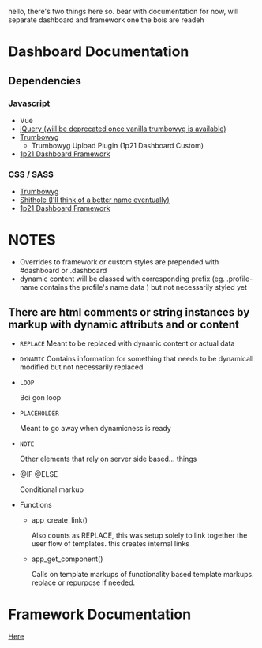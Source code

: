 hello, there's two things here so. bear with documentation for now, 
will separate dashboard and framework one the bois are readeh



# Dashboard Documentation

## Dependencies
### Javascript
*	Vue
*	[jQuery (will be deprecated once vanilla trumbowyg is available)](https://jquery.com/)
*	[Trumbowyg](https://alex-d.github.io/Trumbowyg/)
	*	Trumbowyg Upload Plugin (1p21 Dashboard Custom)
*	[1p21 Dashboard Framework](https://github.com/samzabala)



### CSS / SASS
*	[Trumbowyg](https://alex-d.github.io/Trumbowyg/)
*	[Shithole (I'll think of a better name eventually)](https://github.com/samzabala)
*	[1p21 Dashboard Framework](https://github.com/samzabala)


#	NOTES
*	Overrides to framework or custom styles are prepended with #dashboard or .dashboard
*	dynamic content will be classed with corresponding prefix (eg. .profile-name contains the profile's name data ) but not necessarily styled yet


## There are html comments or string instances by markup with dynamic attributs and or content

*	`REPLACE`
	Meant to be replaced with dynamic content or actual data

*	`DYNAMIC`
	Contains information for something that needs to be dynamicall modified but not necessarily replaced

*	`LOOP`

	Boi gon loop

*	`PLACEHOLDER`

	Meant to go away when dynamicness is ready

*	`NOTE`

	Other elements that rely on server side based... things

*	@IF @ELSE

	Conditional markup

*	Functions

	*	app_create_link()

		Also counts as REPLACE, this was setup solely to link together the user flow of templates. this creates internal links

	*	app_get_component()

		Calls on template markups of functionality based template markups. replace or repurpose if needed.

# Framework Documentation
[Here](assets/plugins/framework/readme.md)